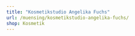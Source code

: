 ```yaml
---
title: "Kosmetikstudio Angelika Fuchs"
url: /muensing/kosmetikstudio-angelika-fuchs/
shop: Kosmetik
---
```


